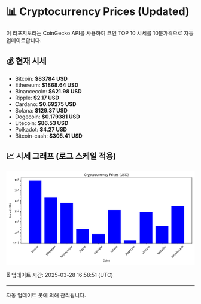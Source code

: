 
# 📊 Cryptocurrency Prices (Updated)

이 리포지토리는 CoinGecko API를 사용하여 코인 TOP 10 시세를 10분가격으로 자동 업데이트합니다.

## 💰 현재 시세
- Bitcoin: **$83784 USD**
- Ethereum: **$1868.64 USD**
- Binancecoin: **$621.98 USD**
- Ripple: **$2.17 USD**
- Cardano: **$0.69275 USD**
- Solana: **$129.37 USD**
- Dogecoin: **$0.179381 USD**
- Litecoin: **$86.53 USD**
- Polkadot: **$4.27 USD**
- Bitcoin-cash: **$305.41 USD**

## 📈 시세 그래프 (로그 스케일 적용)
![Crypto Prices](crypto_prices.png)

⏳ 업데이트 시간: 2025-03-28 16:58:51 (UTC)

---
자동 업데이트 봇에 의해 관리됩니다.
